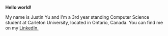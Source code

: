 **Hello world!**

My name is Justin Yu and I'm a 3rd year standing Computer Science student at Carleton University, located in Ontario, Canada. 
You can find me on my [LinkedIn.](www.linkedin.com/in/justin-yu-9211a0229)

